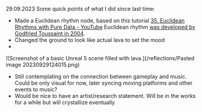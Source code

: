 29.09.2023
Some quick points of what I did since last time:
- Made a Euclidean rhythm node, based on this tutorial [35. Euclidean Rhythms with Pure Data - YouTube](https://www.youtube.com/watch?v=lCcGeVXHkbE) Euclidean rhythm [was developed by Godfried Toussaint in 2004](https://cgm.cs.mcgill.ca/~godfried/publications/banff.pdf).
- Changed the ground to look like actual lava to set the mood
-
![Screenshot of a basic Unreal 5 scene filled with lava.](/reflections/Pasted image 20230929124015.png)

- Still contemplating on the connection between gameplay and music. Could be only visual for now, later syncing moving platforms and other events to music?
- Would be nice to have an artist/research statement. Will be in the works for a while but will crystallize eventually
